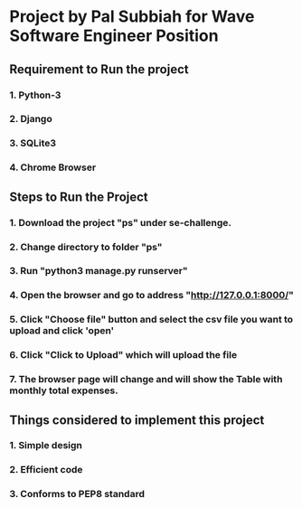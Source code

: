 # Project by Pal Subbiah for Wave Software Engineer Position


## Requirement to Run the project

### 1. Python-3
### 2. Django
### 3. SQLite3
### 4. Chrome Browser


## Steps to Run the Project 

### 1. Download the project "ps" under se-challenge.
### 2. Change directory to folder "ps"
### 3. Run "python3 manage.py runserver"
### 4. Open the browser and go to address "http://127.0.0.1:8000/"
### 5. Click "Choose file" button and select the csv file you want to upload and click 'open'
### 6. Click "Click to Upload" which will upload the file 
### 7. The browser page will change and will show the Table with monthly total expenses. 


## Things considered to implement this project

### 1. Simple design
### 2. Efficient code
### 3. Conforms to PEP8 standard

